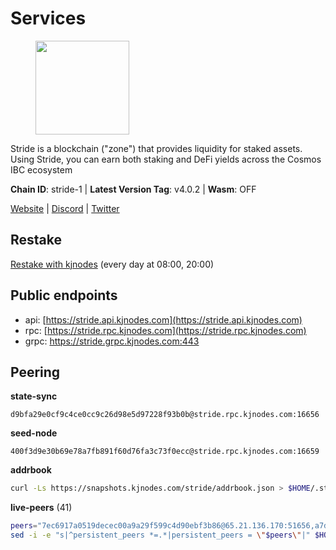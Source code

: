 # Services

<figure><img src="https://raw.githubusercontent.com/kj89/testnet_manuals/main/pingpub/logos/stride.png" width="150" alt=""><figcaption></figcaption></figure>

Stride is a blockchain ("zone") that provides liquidity for staked assets.  Using Stride, you can earn both staking and DeFi yields across the Cosmos IBC ecosystem

**Chain ID**: stride-1 | **Latest Version Tag**: v4.0.2 | **Wasm**: OFF

[Website](https://stride.zone) | [Discord](https://discord.gg/mzQZ8dAE7u) | [Twitter](https://twitter.com/stride_zone)

## Restake

[Restake with kjnodes](https://restake.app/stride/stridevaloper1j8gkhtllnp252l6g6zwzea30e7pvzqttr9768n) (every day at 08:00, 20:00)
## Public endpoints

* api: [https://stride.api.kjnodes.com](https://stride.api.kjnodes.com)
* rpc: [https://stride.rpc.kjnodes.com](https://stride.rpc.kjnodes.com)
* grpc: https://stride.grpc.kjnodes.com:443

## Peering

**state-sync**

```text
d9bfa29e0cf9c4ce0cc9c26d98e5d97228f93b0b@stride.rpc.kjnodes.com:16656
```

**seed-node**

```text
400f3d9e30b69e78a7fb891f60d76fa3c73f0ecc@stride.rpc.kjnodes.com:16659
```

**addrbook**
```bash
curl -Ls https://snapshots.kjnodes.com/stride/addrbook.json > $HOME/.stride/config/addrbook.json
```

**live-peers** (41)
```bash
peers="7ec6917a0519decec00a9a29f599c4d90ebf3b86@65.21.136.170:51656,a7d96dc929824613315dcc1c90fee119f28cc51f@164.152.160.155:26656,8d7d0f32d53467c4d5e8871faf4ec58ea970fed2@157.90.179.182:26456,8c51c345c22a38ef5af2f23153e96be296be5671@65.108.137.38:26656,261e8dfcf7fddb5b62c48eea3b7fdd11335ae21f@185.119.118.117:2000,28db7a664e95241930c5680ad2e1480bed3fb99f@198.244.178.213:26656,463b1dc6903455575079572fb23407be586f2a4b@185.16.39.37:26656,5093547fdf0430143ac66b4ee55d80e6542a6c10@217.174.247.163:26656,6a6a70719d44dfdaa74a074f017dc1f1ff23da62@146.59.0.123:6000,dedfec7d7356da68baaaa7841b66b5fcc594767e@65.109.37.154:2000,d36ac7580cc8907a00b0add8c3b047caea6df4ed@107.155.67.202:26636,4d17c6e85a1e6282efee950ff3dfe85b4b043f0f@148.251.51.144:26656,5b20fde898024d705cba65ba9a9352f8a4a2d8d2@23.88.32.150:27012,d77e7918b9f9e21ee60a8e03075ca3e5f7353912@162.55.4.253:26656,5383a21cf2d5e513aea2c3e430133f31aa2e5d00@138.201.32.103:26656,f93ce5616f45d6c20d061302519a5c2420e3475d@135.125.5.31:54356,1387946c04bceb472113f657f55f670f71709230@65.108.4.188:12256,b6bbf3fce8563bf55cee37776d1cfc3e6692c7e6@167.235.1.101:26656,698ecde23465c1d01d02cc364f36426d259ba1f0@192.99.247.170:26656,ea6a7b2f366bc343f0670f1673fd86001dd08eb0@65.108.122.246:26636,87ba7609ae2aae4c048ef83687fc913b8866cc0b@194.163.161.146:16656,be0522cbc5ea30f14355ff6d05ed4b9cf47d7dda@188.172.228.162:26656,8fff37214fb0ef622f1c09dccb22d6321e004c3e@109.123.242.163:50056,6d67747c6334e91d2cb01ece7d68130a480e5419@45.76.187.206:26656,a206a5ff59132c3f771735dec337432e6cfb2f7c@15.235.53.45:2062,ed857708c330334e1e62751470d6ecddf0397459@65.109.69.59:12256,7ee622727088106f07402fa1e9004fdb2d504bf6@176.9.188.21:51656,6856de6f0c70a850db2b58deb43d568fced4a524@35.208.90.201:26656,c917a2f2ca2d40c42bd97d15de8686648c12941b@148.71.46.4:46656,a757fc9ea95a7f643d392ec9fdaa31cbf06e76d9@195.3.221.21:12256,d9bfa29e0cf9c4ce0cc9c26d98e5d97228f93b0b@65.109.88.38:16656,1ec2a654e00e22279ee50f13f074f2bce7218681@15.235.114.194:10156,15bc324fbf6ed5347d9a6450bb73f7251c3f2b95@167.235.107.42:27012,a3f95b0b15c31a68a7535f6068c4e14b95e90dcf@65.109.92.240:21016,04b797b5a56fb939a97a3c7d9c3230d09b85e8d7@93.189.30.118:26656,9ee75491e354965d8bfd8434aa093f8613bc1dce@65.108.238.103:12256,157000d06040f2a7b981c6f062da0c9da0e6e6af@194.163.163.0:26656,dc9241e56b67b2d9b39a79f4aa9dc432d78c1dbc@195.3.223.204:10156,cbbc8c1c9da23b71ccd2138fbf41bb710afe44b1@65.21.170.3:28656,a7b4cf6f65138ba61518c2c45402da32dc8e28b7@88.99.164.158:21016,aa0d47509ecadb630189fe4ef071d438a6493e69@178.162.165.194:24095"
sed -i -e "s|^persistent_peers *=.*|persistent_peers = \"$peers\"|" $HOME/.stride/config/config.toml
```
